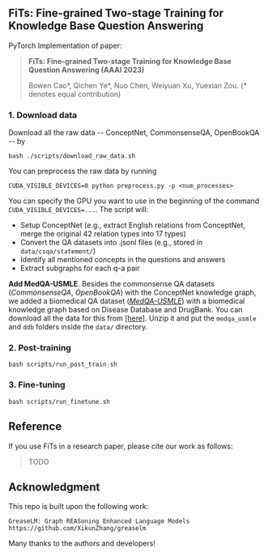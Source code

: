 ## FiTs: Fine-grained Two-stage Training for Knowledge Base Question Answering

PyTorch Implementation of paper:

> **FiTs: Fine-grained Two-stage Training for Knowledge Base Question Answering (AAAI 2023)**
> 
> Bowen Cao\*, Qichen Ye\*, Nuo Chen, Weiyuan Xu, Yuexian Zou. (\* denotes equal contribution)

### 1. Download data

Download all the raw data -- ConceptNet, CommonsenseQA, OpenBookQA -- by
```
bash ./scripts/download_raw_data.sh
```

You can preprocess the raw data by running
```
CUDA_VISIBLE_DEVICES=0 python preprocess.py -p <num_processes>
```
You can specify the GPU you want to use in the beginning of the command `CUDA_VISIBLE_DEVICES=...`. The script will:
* Setup ConceptNet (e.g., extract English relations from ConceptNet, merge the original 42 relation types into 17 types)
* Convert the QA datasets into .jsonl files (e.g., stored in `data/csqa/statement/`)
* Identify all mentioned concepts in the questions and answers
* Extract subgraphs for each q-a pair

**Add MedQA-USMLE**. Besides the commonsense QA datasets (*CommonsenseQA*, *OpenBookQA*) with the ConceptNet knowledge graph, we added a biomedical QA dataset ([*MedQA-USMLE*](https://github.com/jind11/MedQA)) with a biomedical knowledge graph based on Disease Database and DrugBank. You can download all the data for this from [[here]](https://drive.google.com/file/d/1EqbiNt2ACXVrc9gmoXnzTEo9GJTe9Uor/view?usp=sharing). Unzip it and put the `medqa_usmle` and `ddb` folders inside the `data/` directory.

### 2. Post-training

```shell
bash scripts/run_post_train.sh
```
### 3. Fine-tuning
```shell
bash scripts/run_finetune.sh
```

## Reference
If you use FiTs in a research paper, please cite our work as follows:
> TODO

## Acknowledgment
This repo is built upon the following work:
```
GreaseLM: Graph REASoning Enhanced Language Models  
https://github.com/XikunZhang/greaselm
```
Many thanks to the authors and developers!